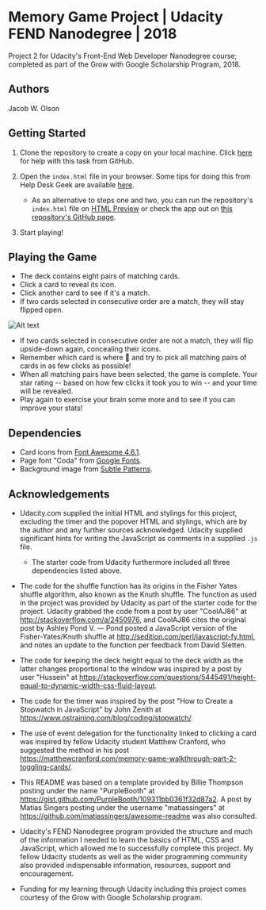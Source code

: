 # Memory Game Project | Udacity FEND Nanodegree | 2018
Project 2 for Udacity's Front-End Web Developer Nanodegree course; completed as part of the Grow with Google Scholarship Program, 2018.

## Authors

Jacob W. Olson

## Getting Started

1. Clone the repository to create a copy on your local machine. Click [here](https://help.github.com/articles/cloning-a-repository/ "GitHub Help — Clone a Repository") for help with this task from GitHub.

2. Open the `index.html` file in your browser. Some tips for doing this from Help Desk Geek are available [here](https://helpdeskgeek.com/how-to/open-an-html-file-in-google-chrome/ ).

    * As an alternative to steps one and two, you can run the repository's `index.html` file on [HTML Preview](http://htmlpreview.github.io/?https://github.com/jacobwolson/memory_game_project--udacity_fend_nanodegree--grow_with_google_scholarship_program--2018/blob/master/index.html) or check the app out on [this repository's GitHub page](https://jacobwolson.github.io/memory-game-udacity-fend-2018-grow-with-google-scholarship-project-2-javascript/).

3. Start playing!

## Playing the Game

* The deck contains eight pairs of matching cards.
* Click a card to reveal its icon.  
* Click another card to see if it's a match.
* If two cards selected in consecutive order are a match, they will stay flipped open.

![Alt text](https://res.cloudinary.com/dnyzg8tsw/image/upload/v1530592900/Udacity%20FEND%20Nanodegree/Cards_Matched_Example_392x452.png "A pair of matched cards will stay open if clicked in consecutive order.")    

* If two cards selected in consecutive order are not a match, they will flip upside-down again, concealing their icons.
* Remember which card is where 🤔 and try to pick all matching pairs of cards in as few clicks as possible!
* When all matching pairs have been selected, the game is complete. Your star rating -- based on how few clicks it took you to win --     and your time will be revealed.
* Play again to exercise your brain some more and to see if you can improve your stats!

## Dependencies

* Card icons from [Font Awesome 4.6.1](https://maxcdn.bootstrapcdn.com/font-awesome/4.6.1/css/font-awesome.min.css).
* Page font "Coda" from [Google Fonts](https://fonts.googleapis.com/css?family=Coda).
* Background image from [Subtle Patterns](https://www.toptal.com/designers/subtlepatterns/geometry-2/).


## Acknowledgements

* Udacity.com supplied the initial HTML and stylings for this project, excluding the timer and the popover HTML and stylings, which are by the author and any further sources acknowledged. Udacity supplied significant hints for writing the JavaScript as comments in a supplied `.js` file. 

  * The starter code from Udacity furthermore included all three dependencies listed above.

* The code for the shuffle function has its origins in the Fisher Yates shuffle algorithm, also known as the Knuth shuffle. The function as used in the project was provided by Udacity as part of the starter code for the project. Udacity grabbed the code from a post by user "CoolAJ86" at http://stackoverflow.com/a/2450976, and CoolAJ86 cites the original post by Ashley Pond V. — Pond posted a JavaScript version of the Fisher-Yates/Knuth shuffle at http://sedition.com/perl/javascript-fy.html, and notes an update to the function per feedback from David Sletten.

* The code for keeping the deck height equal to the deck width as the latter changes proportional to the window was inspired by a post by user "Hussein" at https://stackoverflow.com/questions/5445491/height-equal-to-dynamic-width-css-fluid-layout.

* The code for the timer was inspired by the post "How to Create a Stopwatch in JavaScript" by John Zenith at https://www.ostraining.com/blog/coding/stopwatch/. 

* The use of event delegation for the functionality linked to clicking a card was inspired by fellow Udacity student Matthew Cranford, who suggested the method in his post https://matthewcranford.com/memory-game-walkthrough-part-2-toggling-cards/.

* This README was based on a template provided by Billie Thompson posting under the name "PurpleBooth" at https://gist.github.com/PurpleBooth/109311bb0361f32d87a2. A post by Matias Singers posting under the username "matiassingers" at https://github.com/matiassingers/awesome-readme was also consulted.

* Udacity's FEND Nanodegree program provided the structure and much of the information I needed to learn the basics of HTML, CSS and JavaScript, which allowed me to successfully complete this project. My fellow Udacity students as well as the wider programming community also provided indispensable information, resources, support and encouragement.

* Funding for my learning through Udacity including this project comes courtesy of the Grow with Google Scholarship program.
